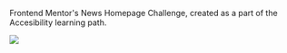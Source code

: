<p>Frontend Mentor's News Homepage Challenge, created as a part of the Accesibility learning path.</p>
<img src="https://github.com/user-attachments/assets/b4d1313e-8456-48f6-ae61-2ba00fbbabf4">

